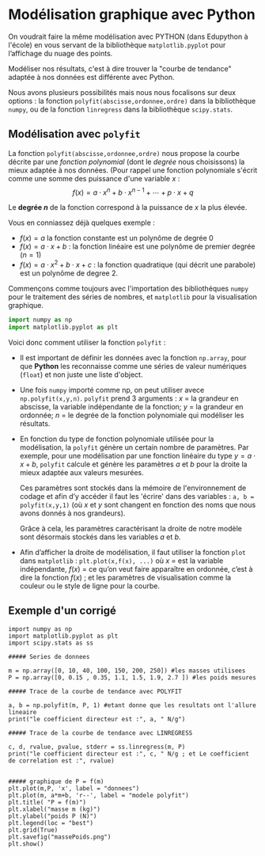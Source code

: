 # Modélisation graphique avec Python

On voudrait faire la même modélisation avec PYTHON (dans Edupython à l'école) en vous servant de la bibliothèque `matplotlib.pyplot` pour l’affichage du nuage des points.

Modéliser nos résultats, c'est à dire trouver la "courbe de tendance" adaptée à nos données est différente avec Python. 

Nous avons plusieurs possibilités mais nous nous focalisons sur deux options : la fonction `polyfit(abscisse,ordonnee,ordre)` dans la bibliothèque `numpy`, ou de la fonction `linregress` dans la bibliothèque `scipy.stats`.

## Modélisation avec `polyfit`
La fonction `polyfit(abscisse,ordonnee,ordre)` nous propose la courbe décrite par une *fonction polynomial* (dont le *degrée* nous choisissons) la mieux adaptée à nos données. (Pour rappel une fonction polynomiale s'écrit comme une somme des puissance d'une variable $x$ : 
$$f(x) = a\cdot x^n + b\cdot x^{n-1} + \cdots + p\cdot x + q$$

Le **degrée $n$** de la fonction correspond à la puissance de $x$ la plus élevée. 

Vous en conniassez déjà quelques exemple : 

- $f(x) = a$ la fonction constante est un polynôme de degrée $0$
- $f(x) = a\cdot x + b$ : la fonction linéaire est une polynôme de premier degrée ($n=1$)
- $f(x) = a\cdot x^2 + b\cdot x + c$ : la fonction quadratique (qui décrit une parabole) est un polynôme de degree $2$.  
    
Commençons comme toujours avec l'importation des bibliothéques `numpy` pour le traitement des séries de nombres, et `matplotlib` pour la visualisation graphique. 

```python
import numpy as np
import matplotlib.pyplot as plt
```

Voici donc comment utiliser la fonction `polyfit` : 
- Il est important de définir les données avec la fonction `np.array`, pour que **Python** les reconnaisse comme une séries de valeur numériques (`float`) et non juste une liste d'object. 
- Une fois `numpy` importé comme np, on peut utiliser avece `np.polyfit(x,y,n)`.
    `polyfit` prend 3 arguments : $x$ = la grandeur en abscisse, la variable indépendante de la fonction;  $y$ = la grandeur en ordonnée; $n$ = le degrée de la fonction polynomiale qui modéliser les résultats.
- En fonction du type de fonction polynomiale utilisée pour la modélisation, la `polyfit` génère un certain nombre de paramètres. Par exemple, pour une modélisation par une fonction linéaire du type $y = a\cdot x + b$, `polyfit` calcule et génère les paramètres $a$ et $b$ pour la droite la mieux adaptée aux valeurs mesurées. 
    
    Ces paramètres sont stockés dans la mémoire de l'environnement de codage et afin d’y accéder il faut les 'écrire' dans des variables : `a, b = polyfit(x,y,1)` (où $x$ et $y$ sont changent en fonction des noms que nous avons donnés à nos grandeurs). 
    
    Grâce à cela, les paramètres caractérisant la droite de notre modèle sont désormais stockés dans les variables $a$ et $b$. 
    
- Afin d’afficher la droite de modélisation, il faut utiliser la fonction `plot` dans `matplotlib` : `plt.plot(x,f(x), ...)` où $x$ = est la variable indépendante, $f(x)$ = ce qu’on veut faire apparaître en ordonnée, c’est à dire la fonction $f(x)$ ; et les paramètres de visualisation comme la couleur ou le style de ligne pour la courbe. 

## Exemple d'un corrigé

```python=
import numpy as np 
import matplotlib.pyplot as plt 
import scipy.stats as ss

##### Series de donnees 

m = np.array([0, 10, 40, 100, 150, 200, 250]) #les masses utilisees
P = np.array([0, 0.15 , 0.35, 1.1, 1.5, 1.9, 2.7 ]) #les poids mesures

##### Trace de la courbe de tendance avec POLYFIT

a, b = np.polyfit(m, P, 1) #etant donne que les resultats ont l'allure lineaire
print("le coefficient directeur est :", a, " N/g")

##### Trace de la courbe de tendance avec LINREGRESS

c, d, rvalue, pvalue, stderr = ss.linregress(m, P)
print("le coefficient directeur est :", c, " N/g ; et Le coefficient de correlation est :", rvalue)


##### graphique de P = f(m)
plt.plot(m,P, 'x', label = "donnees")
plt.plot(m, a*m+b, 'r--', label = "modele polyfit")
plt.title( "P = f(m)")
plt.xlabel("masse m (kg)")
plt.ylabel("poids P (N)")
plt.legend(loc = "best")
plt.grid(True)
plt.savefig("massePoids.png")
plt.show() 
```
